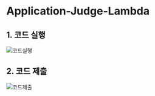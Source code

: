 # Application-Judge-Lambda

## 1. 코드 실행
![코드실행](https://user-images.githubusercontent.com/81317358/182773090-270f76a9-e519-4760-9b91-8194be0ad540.jpg)

## 2. 코드 제출
![코드제출](https://user-images.githubusercontent.com/81317358/182773097-1e459039-f055-4fc6-af06-76c5f6318946.jpg)
